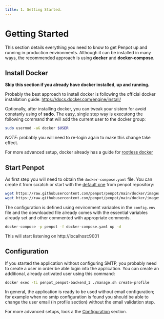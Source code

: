 ```yaml
---
title: 1. Getting Started.
---
```


# Getting Started #

This section details everything you need to know to get Penpot up and
running in production environments. Although it can be installed in
many ways, the recommended approach is using **docker** and
**docker-compose**.


## Install Docker ##

**Skip this section if you already have docker installed, up and running.**


Probably the best approach to install docker is following the official docker
installation guide: https://docs.docker.com/engine/install/

Optionally, after installing docker, you can tweak your sistem for
avoid constanly using of **sudo**. The easy, single step way is
executong the following command that will add the current user to the
docker group:

```bash
sudo usermod -aG docker $USER
```

*NOTE*: probably you will need to re-login again to make this change take effect.


For more advanced setup, docker already has a guide for [rootless docker][1]

[1]: https://docs.docker.com/engine/security/rootless/



## Start Penpot ##

As first step you will need to obtain the `docker-compose.yaml`
file. You can create it from scratch or start with the [default
one][2] from penpot repository:

[2]: https://raw.githubusercontent.com/penpot/penpot/main/docker/images/docker-compose.yaml

```bash
wget https://raw.githubusercontent.com/penpot/penpot/main/docker/images/docker-compose.yaml
wget https://raw.githubusercontent.com/penpot/penpot/main/docker/images/config.env
```

The configuration is defined using environment variables in the
`config.env` file and the downloaded file already comes with the
essential variables already set and other commented with appropriate
comments.

```bash
docker-compose -p penpot -f docker-compose.yaml up -d
```

This will start listening on http://localhost:9001


## Configuration ##

If you started the application without configuring SMTP, you probably
need to create a user in order be able login into the application. You
can create an additional, already activated user using this command:

```bash
docker exec -ti penpot_penpot-backend_1 ./manage.sh create-profile
```

In general, the application is ready to be used without email
configuration; for example when no smtp configuration is found you
should be able to change the user email (in profile section) without
the email validation step.

For more advanced setups, look a the [Configuration][3] section.

[3]: /technical-guide/configuration/

